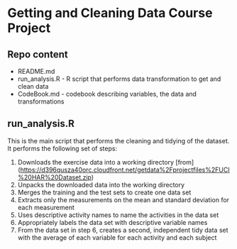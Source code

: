 # Getting and Cleaning Data Course Project
## Repo content
* README.md
* run_analysis.R - R script that performs data transformation to get and clean data
* CodeBook.md - codebook describing variables, the data and transformations

## run_analysis.R
This is the main script that performs the cleaning and tidying of the dataset.
It performs the following set of steps:
1. Downloads the exercise data into a working directory [from] (https://d396qusza40orc.cloudfront.net/getdata%2Fprojectfiles%2FUCI%20HAR%20Dataset.zip)
2. Unpacks the downloaded data into the working directory
3. Merges the training and the test sets to create one data set
4. Extracts only the measurements on the mean and standard deviation for each measurement
5. Uses descriptive activity names to name the activities in the data set
6. Appropriately labels the data set with descriptive variable names
7. From the data set in step 6, creates a second, independent tidy data set with the average of each variable for each activity and each subject
